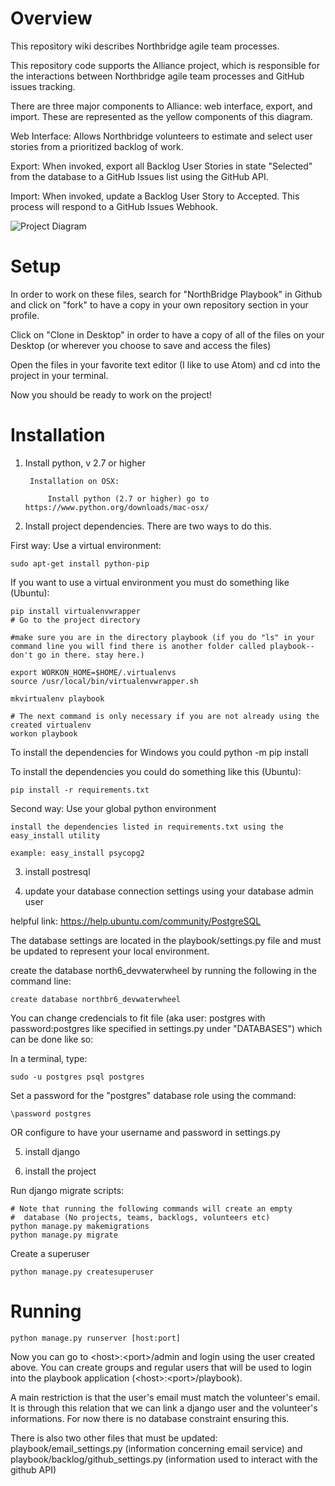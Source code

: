 Overview
========

This repository wiki describes Northbridge agile team processes.

This repository code supports the Alliance project, which is responsible for the interactions between Northbridge agile team processes and GitHub issues tracking.

There are three major components to Alliance: web interface, export, and import. These are represented as the yellow components of this diagram.

Web Interface: Allows Northbridge volunteers to estimate and select user stories from a prioritized backlog of work.

Export: When invoked, export all Backlog User Stories in state "Selected" from the database to a GitHub Issues list using the GitHub API.

Import: When invoked, update a Backlog User Story to Accepted. This process will respond to a GitHub Issues Webhook.

![Project Diagram](http://northbridgetech.org/images/alliance2.jpg)

Setup
=====

In order to work on these files, search for "NorthBridge Playbook" in Github and
click on "fork" to have a copy in your own repository section in your profile.

Click on "Clone in Desktop" in order to have a copy of all of the files on your
Desktop (or wherever you choose to save and access the files)

Open the files in your favorite text editor (I like to use Atom) and cd into the
project in your terminal.

Now you should be ready to work on the project!



Installation
============
1. Install python, v 2.7 or higher

        Installation on OSX:

            Install python (2.7 or higher) go to https://www.python.org/downloads/mac-osx/


2. Install project dependencies. There are two ways to do this.

First way: Use a virtual environment:

	sudo apt-get install python-pip

If you want to use a virtual environment you must do something like (Ubuntu):

	pip install virtualenvwrapper
	# Go to the project directory

	#make sure you are in the directory playbook (if you do "ls" in your command line you will find there is another folder called playbook--don't go in there. stay here.)

	export WORKON_HOME=$HOME/.virtualenvs
	source /usr/local/bin/virtualenvwrapper.sh

	mkvirtualenv playbook

	# The next command is only necessary if you are not already using the created virtualenv
	workon playbook

To install the dependencies for Windows you could
	python -m pip install

To install the dependencies you could do something like this (Ubuntu):

	pip install -r requirements.txt

Second way: Use your global python environment

	install the dependencies listed in requirements.txt using the easy_install utility
	
	example: easy_install psycopg2

3. install postresql 

4. update your database connection settings using your database admin user

helpful link: https://help.ubuntu.com/community/PostgreSQL

The database settings are located in the playbook/settings.py file and must be updated to represent your local environment. 

create the database north6_devwaterwheel by running the following in the command line:

	create database northbr6_devwaterwheel

You can change credencials to fit file (aka user: postgres with password:postgres like specified in settings.py under "DATABASES") which can be done like so:

In a terminal, type:

	sudo -u postgres psql postgres

Set a password for the "postgres" database role using the command:

	\password postgres

OR configure to have your username and password in settings.py

5. install django

6. install the project

Run django migrate scripts:

	# Note that running the following commands will create an empty
	#  database (No projects, teams, backlogs, volunteers etc)
	python manage.py makemigrations
	python manage.py migrate

Create a superuser

	python manage.py createsuperuser

Running
=======

	python manage.py runserver [host:port]

Now you can go to \<host\>:\<port\>/admin and login using the user created above. You can create groups and regular users that will be used to login into the playbook application (\<host\>:\<port\>/playbook).

A main restriction is that the user's email must match the volunteer's email. It is through this relation that we can link a django user and the volunteer's informations. For now there is no database constraint ensuring this.


There is also two other files that must be updated: playbook/email_settings.py (information concerning email service) and playbook/backlog/github_settings.py (information used to interact with the github API)
